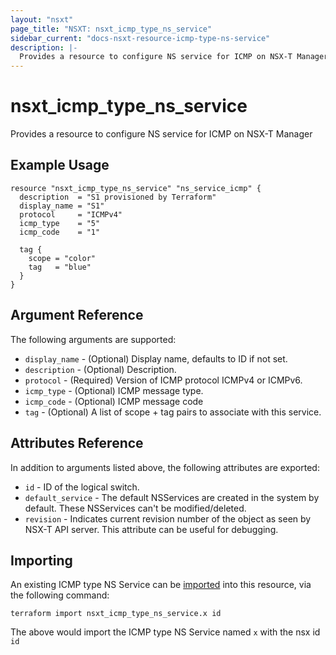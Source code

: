 ```yaml
---
layout: "nsxt"
page_title: "NSXT: nsxt_icmp_type_ns_service"
sidebar_current: "docs-nsxt-resource-icmp-type-ns-service"
description: |-
  Provides a resource to configure NS service for ICMP on NSX-T Manager.
---
```


# nsxt_icmp_type_ns_service

Provides a resource to configure NS service for ICMP on NSX-T Manager

## Example Usage

```hcl
resource "nsxt_icmp_type_ns_service" "ns_service_icmp" {
  description  = "S1 provisioned by Terraform"
  display_name = "S1"
  protocol     = "ICMPv4"
  icmp_type    = "5" 
  icmp_code    = "1" 

  tag {
    scope = "color"
    tag   = "blue"
  }
}
```

## Argument Reference

The following arguments are supported:

* `display_name` - (Optional) Display name, defaults to ID if not set.
* `description` - (Optional) Description.
* `protocol` - (Required) Version of ICMP protocol ICMPv4 or ICMPv6.
* `icmp_type` - (Optional) ICMP message type.
* `icmp_code` - (Optional) ICMP message code
* `tag` - (Optional) A list of scope + tag pairs to associate with this service.

## Attributes Reference

In addition to arguments listed above, the following attributes are exported:

* `id` - ID of the logical switch.
* `default_service` - The default NSServices are created in the system by default. These NSServices can't be modified/deleted.
* `revision` - Indicates current revision number of the object as seen by NSX-T API server. This attribute can be useful for debugging.

## Importing

An existing ICMP type NS Service can be [imported][docs-import] into this resource, via the following command:

[docs-import]: /docs/import/index.html

```
terraform import nsxt_icmp_type_ns_service.x id
```

The above would import the ICMP type NS Service named `x` with the nsx id `id`
